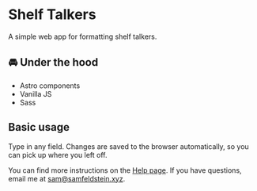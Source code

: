 # Shelf Talkers

A simple web app for formatting shelf talkers.

## 🚘 Under the hood

- Astro components
- Vanilla JS
- Sass

## Basic usage

Type in any field. Changes are saved to the browser automatically, so you can pick up where you left off.

You can find more instructions on the [Help page](https://shelf-talker.pages.dev/help/). If you have questions, email me at [sam@samfeldstein.xyz](mailto:sam@samfeldstein.xyz).

